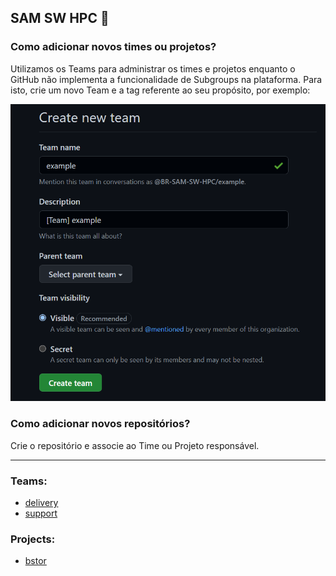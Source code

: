 ## SAM SW HPC 👋

### Como adicionar novos times ou projetos?
Utilizamos os Teams para administrar os times e projetos enquanto o GitHub não implementa a funcionalidade de Subgroups na plataforma. Para isto, crie um novo Team e a tag referente ao seu propósito, por exemplo:

![Add Team](images/team.PNG)

### Como adicionar novos repositórios?
Crie o repositório e associe ao Time ou Projeto responsável.

---

### Teams:
- [delivery](https://github.com/orgs/BR-SAM-SW-HPC/teams/delivery)
- [support](https://github.com/orgs/BR-SAM-SW-HPC/teams/support)

### Projects:
- [bstor](https://github.com/orgs/BR-SAM-SW-HPC/teams/bstor)
